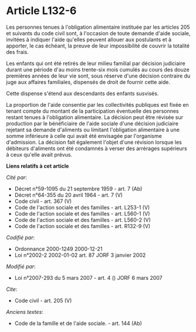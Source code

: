 # Article L132-6

Les personnes tenues à l'obligation alimentaire instituée par les articles 205 et suivants du code civil sont, à l'occasion
de toute demande d'aide sociale, invitées à indiquer l'aide qu'elles peuvent allouer aux postulants et à apporter, le cas
échéant, la preuve de leur impossibilité de couvrir la totalité des frais. 

Les enfants qui ont été retirés de leur milieu familial par décision judiciaire durant une période d'au moins trente-six mois
cumulés au cours des douze premières années de leur vie sont, sous réserve d'une décision contraire du juge aux affaires
familiales, dispensés de droit de fournir cette aide. 

Cette dispense s'étend aux descendants des enfants susvisés. 

La proportion de l'aide consentie par les collectivités publiques est fixée en tenant compte du montant de la participation
éventuelle des personnes restant tenues à l'obligation alimentaire. La décision peut être révisée sur production par le
bénéficiaire de l'aide sociale d'une décision judiciaire rejetant sa demande d'aliments ou limitant l'obligation alimentaire
à une somme inférieure à celle qui avait été envisagée par l'organisme d'admission. La décision fait également l'objet d'une
révision lorsque les débiteurs d'aliments ont été condamnés à verser des arrérages supérieurs à ceux qu'elle avait prévus.

**Liens relatifs à cet article**

_Cité par_:

  - Décret n°59-1095 du 21 septembre 1959 - art. 7 (Ab)
  - Décret n°64-355 du 20 avril 1964 - art. 7 (V)
  - Code civil - art. 367 (V)
  - Code de l'action sociale et des familles - art. L253-1 (V)
  - Code de l'action sociale et des familles - art. L560-1 (V)
  - Code de l'action sociale et des familles - art. L560-2 (V)
  - Code de l'action sociale et des familles - art. R132-9 (V)

_Codifié par_:

  - Ordonnance 2000-1249 2000-12-21
  - Loi n°2002-2 2002-01-02 art. 87 JORF 3 janvier 2002

_Modifié par_:

  - Loi n°2007-293 du 5 mars 2007 - art. 4 () JORF 6 mars 2007

_Cite_:

  - Code civil - art. 205 (V)

_Anciens textes_:

  - Code de la famille et de l'aide sociale. - art. 144 (Ab)
